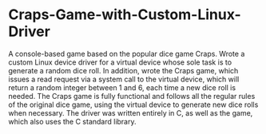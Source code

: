 # Craps-Game-with-Custom-Linux-Driver

A console-based game based on the popular dice game Craps. Wrote a custom Linux device driver for a virtual device whose sole task is to generate a random dice roll. In addition, wrote the Craps game, which issues a read request via a system call to the virtual device, which will return a random integer between 1 and 6, each time a new dice roll is needed. The Craps game is fully functional and follows all the regular rules of the original dice game, using the virtual device to generate new dice rolls when necessary. The driver was written entirely in C, as well as the game, which also uses the C standard library.
